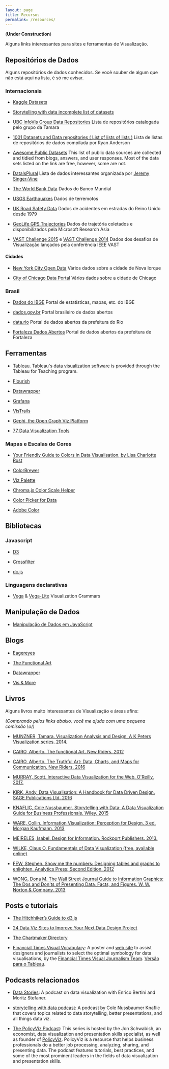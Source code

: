 ```yaml
---
layout: page
title: Recursos
permalink: /resources/
---
```


(**Under Construction**)

Alguns links interessantes para sites e ferramentas de Visualização.

## Repositórios de Dados

Alguns repositórios de dados conhecidos. Se você souber de algum que não está aqui na lista, é só me avisar.

### Internacionais

* [Kaggle Datasets](https://www.kaggle.com/datasets)

* [Storytelling with data incomplete list of datasets](https://docs.google.com/document/d/1Ads4XsCjXmDrdGRgfmm_OgRdpFcl6Qhs6SOllNGyq7Y/edit)

* [UBC InfoVis Group Data Repositories](http://www.cs.ubc.ca/group/infovis/resources.shtml#data-repos) Lista de repositórios catalogada pelo grupo da Tamara

* [1001 Datasets and Data repositories ( List of lists of lists )](https://dreamtolearn.com/ryan/1001_datasets) Lista de listas de repositórios de dados compilada por Ryan Anderson

* [Awesome Public Datasets](https://github.com/caesar0301/awesome-public-datasets) This list of public data sources are collected and tidied from blogs, answers, and user responses. Most of the data sets listed on the link are free, however, some are not.

* [DataIsPlural](http://tinyletter.com/data-is-plural/archive) Lista de dados interessantes organizada por [Jeremy Singer-Vine](https://twitter.com/jsvine)

* [The World Bank Data](http://data.worldbank.org/) Dados do Banco Mundial

* [USGS Earthquakes](http://earthquake.usgs.gov/data/) Dados de terremotos

* [UK Road Safety Data](https://data.gov.uk/dataset/road-accidents-safety-data) Dados de acidentes em estradas do Reino Unido desde 1979

* [GeoLife GPS Trajectories](http://research.microsoft.com/en-us/downloads/b16d359d-d164-469e-9fd4-daa38f2b2e13/) Dados de trajetória coletados e disponibilizados pela Microsoft Research Asia

* [VAST Challenge 2015](http://vacommunity.org/VAST+Challenge+2015) e [VAST Challenge 2014](http://www.vacommunity.org/VAST+Challenge+2014) Dados dos desafios de Visualização lançados pela conferência IEEE VAST

#### Cidades

* [New York City Open Data](https://nycopendata.socrata.com/) Vários dados sobre a cidade de Nova Iorque

* [City of Chicago Data Portal](https://data.cityofchicago.org/) Vários dados sobre a cidade de Chicago


### Brasil

* [Dados do IBGE](http://downloads.ibge.gov.br/) Portal de estatísticas, mapas, etc. do IBGE

* [dados.gov.br](http://dados.gov.br/) Portal brasileiro de dados abertos

* [data.rio](http://data.rio/) Portal de dados abertos da prefeitura do Rio

* [Fortaleza Dados Abertos](http://dados.fortaleza.ce.gov.br/portal/) Portal de dados abertos da prefeitura de Fortaleza


## Ferramentas

* [Tableau](http://www.tableau.com/data-visualization-software). Tableau's [data visualization software](http://www.tableau.com/data-visualization-software) is provided through the Tableau for Teaching program.

* [Flourish](https://flourish.studio/)

* [Datawrapper](https://www.datawrapper.de/)  

* [Grafana](https://grafana.com/)

* [VisTrails](http://vistrails.org)

* [Gephi, the Open Graph Viz Platform](https://gephi.org/)

* [77 Data Visualization Tools](https://dreamtolearn.com/node/1TBRG989LJDJ7ZPIXQOHCJ2TH/BLL2EGC85ZWP05JYL1WTUK49J)


### Mapas e Escalas de Cores

* [Your Friendly Guide to Colors in Data Visualisation, by Lisa Charlotte Rost](http://lisacharlotterost.github.io/2016/04/22/Colors-for-DataVis/)

* [ColorBrewer](http://colorbrewer2.org/)

* [Viz Palette](http://projects.susielu.com/viz-palette)

* [Chroma.js Color Scale Helper](http://gka.github.io/palettes/)

* [Color Picker for Data](http://tristen.ca/hcl-picker/#/hlc/6/1.05/CAF270/453B52)

* [Adobe Color](https://color.adobe.com/)

## Bibliotecas

### Javascript

* [D3](https://d3js.org/)

* [Crossfilter](http://crossfilter.github.io/crossfilter/)

* [dc.js](https://dc-js.github.io/dc.js/)

### Linguagens declarativas

* [Vega](https://vega.github.io/vega) & [Vega-Lite](https://vega.github.io/vega-lite) Visualization Grammars


## Manipulação de Dados

* [Manipulação de Dados em JavaScript](http://learnjsdata.com/)


## Blogs

* [Eagereyes](https://eagereyes.org/)

* [The Functional Art](http://www.thefunctionalart.com/)

* [Datawrapper](https://blog.datawrapper.de/)

* [Vis & More](https://tamaramunzner.wordpress.com/)

## Livros ##
Alguns livros muito interessantes de Visualização e áreas afins:

_(Comprando pelos links abaixo, você me ajuda com uma pequena comissão \o/)_

* [MUNZNER, Tamara. Visualization Analysis and Design. A K Peters Visualization series. 2014.](https://www.amazon.com.br/gp/product/1466508914/ref=as_li_tl?ie=UTF8&camp=1789&creative=9325&creativeASIN=1466508914&linkCode=as2&tag=emanueles-20&linkId=d50cdb0815367e80e4ee78178ffd922d)

* [CAIRO, Alberto. The functional Art. New Riders. 2012](https://www.amazon.com.br/gp/product/B0091SXDOM/ref=as_li_qf_asin_il_tl?ie=UTF8&tag=emanueles-20&creative=9325&linkCode=as2&creativeASIN=B0091SXDOM&linkId=18ff427a4a828efb6a59fff7202a617f)

* [CAIRO, Alberto. The Truthful Art: Data, Charts, and Maps for Communication. New Riders. 2016](https://www.amazon.com.br/gp/product/0321934075/ref=as_li_qf_asin_il_tl?ie=UTF8&tag=emanueles-20&creative=9325&linkCode=as2&creativeASIN=0321934075&linkId=60bc6dca062ce66990b7dbc3b42e5066)

* [MURRAY, Scott. Interactive Data Visualization for the Web. O'Reilly. 2017.](https://www.amazon.com.br/gp/product/B074JKZ9Z3/ref=as_li_qf_asin_il_tl?ie=UTF8&tag=emanueles-20&creative=9325&linkCode=as2&creativeASIN=B074JKZ9Z3&linkId=0e21b806013be1d7748e82974c9fba35)

* [KIRK, Andy. Data Visualisation: A Handbook for Data Driven Design. SAGE Publications Ltd. 2016](https://www.amazon.com.br/gp/product/B01G2C5VCG/ref=as_li_qf_asin_il_tl?ie=UTF8&tag=emanueles-20&creative=9325&linkCode=as2&creativeASIN=B01G2C5VCG&linkId=a71273d49618e012ef6a922f54d1e31d)

* [KNAFLIC, Cole Nussbaumer. Storytelling with Data: A Data Visualization Guide for Business Professionals. Wiley. 2015](https://www.amazon.com.br/gp/product/B016DHQSM2/ref=as_li_qf_asin_il_tl?ie=UTF8&tag=emanueles-20&creative=9325&linkCode=as2&creativeASIN=B016DHQSM2&linkId=0a3a6aaccb0a3ca2240d0dca74cfa420)

* [WARE, Collin. Information Visualization: Perception for Design. 3 ed. Morgan Kaufmann. 2013](https://www.amazon.com.br/gp/product/B0083JCI3W/ref=as_li_qf_asin_il_tl?ie=UTF8&tag=emanueles-20&creative=9325&linkCode=as2&creativeASIN=B0083JCI3W&linkId=026138080e7c73ab10e08ff322e91892)

* [MEIRELES, Isabel. Design for Information. Rockport Publishers. 2013.](https://www.amazon.com.br/gp/product/1592538061/ref=as_li_qf_asin_il_tl?ie=UTF8&tag=emanueles-20&creative=9325&linkCode=as2&creativeASIN=1592538061&linkId=1b8aa6966c4a9b52a3fe6c98bb02e2b8)

* [WILKE, Claus O. Fundamentals of Data Visualization (free, available online)](https://serialmentor.com/dataviz/index.html)

* [FEW, Stephen. Show me the numbers: Designing tables and graphs to enlighten. Analytics Press; Second Edition. 2012](https://www.amazon.com.br/gp/product/0970601972/ref=as_li_qf_asin_il_tl?ie=UTF8&tag=emanueles-20&creative=9325&linkCode=as2&creativeASIN=0970601972&linkId=410068d38d85673023dad6eb0c9e3181)

* [WONG, Dona M. The Wall Street Journal Guide to Information Graphics: The Dos and Don'ts of Presenting Data, Facts, and Figures. W. W. Norton & Company. 2013](https://www.amazon.com.br/gp/product/0393347281/ref=as_li_qf_asin_il_tl?ie=UTF8&tag=emanueles-20&creative=9325&linkCode=as2&creativeASIN=0393347281&linkId=e3ce0d3dc80c5f824031bc76244284b1)

## Posts e tutoriais

* [The Hitchhiker’s Guide to d3.js](https://medium.com/@enjalot/the-hitchhikers-guide-to-d3-js-a8552174733a)

* [24 Data Viz Sites to Improve Your Next Data Design Project](https://uxplanet.org/21-data-visualization-links-e9c33f845b4c)

* [The Chartmaker Directory](http://chartmaker.visualisingdata.com/)

* [Financial Times Visual Vocabulary](https://github.com/ft-interactive/chart-doctor/tree/master/visual-vocabulary): A poster and [web site](http://ft-interactive.github.io/visual-vocabulary/) to assist designers and journalists to select the optimal symbology for data visualisations, by the [Financial Times Visual Journalism Team](https://www.ft.com/visual-journalism). [Versão para o Tableau](http://www.vizwiz.com/2018/07/visual-vocabulary.html).


## Podcasts relacionados

* [Data Stories](http://datastori.es/): A podcast on data visualization with Enrico Bertini and Moritz Stefaner.

* [storytelling with data podcast](http://www.storytellingwithdata.com/podcast/): A podcast by Cole Nussbaumer Knaflic that covers topics related to data storytelling, better presentations, and all things data viz.

* [The PolicyViz Podcast](https://policyviz.com/podcast/): This series is hosted by the Jon Schwabish, an economist, data visualization and presentation skills specialist, as well as founder of [PolicyViz](https://policyviz.com/). PolicyViz is a resource that helps business professionals do a better job processing, analyzing, sharing, and presenting data. The podcast features tutorials, best practices, and some of the most prominent leaders in the fields of data visualization and presentation skills.
